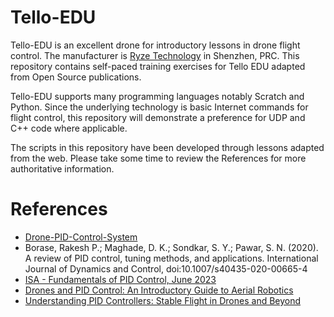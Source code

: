 # Tello-EDU
Tello-EDU is an excellent drone for introductory lessons in drone flight control. The manufacturer is [Ryze Technology](https://www.ryzerobotics.com/tello-edu) in Shenzhen, PRC. This repository contains
self-paced training exercises for Tello EDU adapted from Open Source publications.

Tello-EDU supports many programming languages notably Scratch and Python. Since the underlying technology is basic Internet commands for flight control, this repository will demonstrate a preference for UDP and C++ code where applicable.

The scripts in this repository have been developed through lessons adapted from the web. Please take some time to review the References for more authoritative information.

# References

- [Drone-PID-Control-System](https://github.com/Andre-AH/Drone-PID-Control-System)
- Borase, Rakesh P.; Maghade, D. K.; Sondkar, S. Y.; Pawar, S. N. (2020). A review of PID control, tuning methods, and applications. International Journal of Dynamics and Control, doi:10.1007/s40435-020-00665-4 
- [ISA - Fundamentals of PID Control, June 2023](https://www.isa.org/intech-home/2023/june-2023/features/fundamentals-pid-control) 
- [Drones and PID Control: An Introductory Guide to Aerial Robotics](https://medium.com/@sayedebad.777/drones-and-pid-control-an-introductory-guide-to-aerial-robotics-9cf24ffb1853)
- [Understanding PID Controllers: Stable Flight in Drones and Beyond](https://medium.com/@squonk-/understanding-pid-controllers-stable-flight-in-drones-and-beyond-861b1471c026) 
